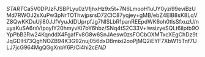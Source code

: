$START$Ca5V0DPJzFJSBPLyu0zVfjhxHz9x5t+7N6LmooH1uUY0yzi99eviBzUMd7RWOJ2sXuPw3pNrTOThwjpsrsD72ClC87yqjey+gMB/ebZ4EIB8sK8LqVZ8QwKKDuUjl80JJfVyuJdDUprpfJg7NlSLbR1panREEpdWK6oh0tIsSfxuzU/nuyaKuSA6rsVIpoyIY20hmyvKi7bY6hbz/SNq4tS2C33V+lwsizyeSQLt6ilptb9OYpPbB3Rw24KqnddX4FgafFv8G8w6SnJAesw0zsFOCbOXMTxcXEgChDz9tJqGDlH73QghNOZB94K3G92nuj056dxDBmixi2ooPjMQ2iEYF7XbW15Tnf7ULJ7jcG964MgQGgXnbY6P/Ci4hi2c$END$